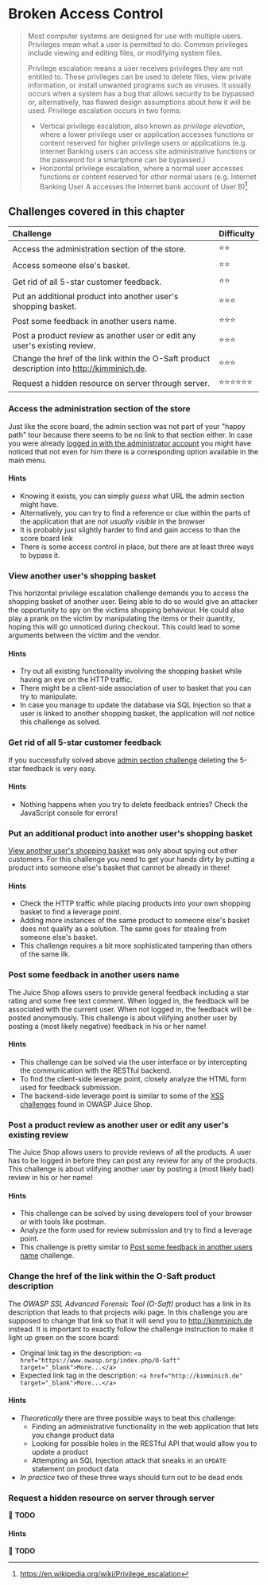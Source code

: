 # Broken Access Control

> Most computer systems are designed for use with multiple users.
> Privileges mean what a user is permitted to do. Common privileges
> include viewing and editing files, or modifying system files.
>
> Privilege escalation means a user receives privileges they are not
> entitled to. These privileges can be used to delete files, view
> private information, or install unwanted programs such as viruses. It
> usually occurs when a system has a bug that allows security to be
> bypassed or, alternatively, has flawed design assumptions about how it
> will be used. Privilege escalation occurs in two forms:
>
> * Vertical privilege escalation, also known as _privilege elevation_,
>   where a lower privilege user or application accesses functions or
>   content reserved for higher privilege users or applications (e.g.
>   Internet Banking users can access site administrative functions or
>   the password for a smartphone can be bypassed.)
> * Horizontal privilege escalation, where a normal user accesses
>   functions or content reserved for other normal users (e.g. Internet
>   Banking User A accesses the Internet bank account of User B)[^1]

## Challenges covered in this chapter

| Challenge                                                                                   | Difficulty                           |
|:--------------------------------------------------------------------------------------------|:-------------------------------------|
| Access the administration section of the store.                                             | :star::star:                         |
| Access someone else's basket.                                                               | :star::star:                         |
| Get rid of all 5-star customer feedback.                                                    | :star::star:                         |
| Put an additional product into another user's shopping basket.                              | :star::star::star:                   |
| Post some feedback in another users name.                                                   | :star::star::star:                   |
| Post a product review as another user or edit any user's existing review.                   | :star::star::star:                   |
| Change the href of the link within the O-Saft product description into http://kimminich.de. | :star::star::star:                   |
| Request a hidden resource on server through server.                                         | :star::star::star::star::star::star: |

### Access the administration section of the store

Just like the score board, the admin section was not part of your "happy
path" tour because there seems to be no link to that section either. In
case you were already
[logged in with the administrator account](injection.md#log-in-with-the-administrators-user-account)
you might have noticed that not even for him there is a corresponding
option available in the main menu.

#### Hints

* Knowing it exists, you can simply _guess_ what URL the admin section
  might have.
* Alternatively, you can try to find a reference or clue within the
  parts of the application that are _not usually visible_ in the browser
* It is probably just slightly harder to find and gain access to than
  the score board link
* There is some access control in place, but there are at least three
  ways to bypass it.

### View another user's shopping basket

This horizontal privilege escalation challenge demands you to access the
shopping basket of another user. Being able to do so would give an
attacker the opportunity to spy on the victims shopping behaviour. He
could also play a prank on the victim by manipulating the items or their
quantity, hoping this will go unnoticed during checkout. This could lead
to some arguments between the victim and the vendor.

#### Hints

* Try out all existing functionality involving the shopping basket while
  having an eye on the HTTP traffic.
* There might be a client-side association of user to basket that you
  can try to manipulate.
* In case you manage to update the database via SQL Injection so that a
  user is linked to another shopping basket, the application will _not_
  notice this challenge as solved.

### Get rid of all 5-star customer feedback

If you successfully solved above
[admin section challenge](#access-the-administration-section-of-the-store)
deleting the 5-star feedback is very easy.

#### Hints

* Nothing happens when you try to delete feedback entries? Check the
  JavaScript console for errors!

### Put an additional product into another user's shopping basket

[View another user's shopping basket](#view-another-users-shopping-basket)
was only about spying out other customers. For this challenge you need
to get your hands dirty by putting a product into someone else's basket
that cannot be already in there!

#### Hints

* Check the HTTP traffic while placing products into your own shopping
  basket to find a leverage point.
* Adding more instances of the same product to someone else's basket does
  not qualify as a solution. The same goes for stealing from someone
  else's basket.
* This challenge requires a bit more sophisticated tampering than others
  of the same ilk.

### Post some feedback in another users name

The Juice Shop allows users to provide general feedback including a star
rating and some free text comment. When logged in, the feedback will be
associated with the current user. When not logged in, the feedback will
be posted anonymously. This challenge is about vilifying another user by
posting a (most likely negative) feedback in his or her name!

#### Hints

* This challenge can be solved via the user interface or by intercepting
  the communication with the RESTful backend.
* To find the client-side leverage point, closely analyze the HTML form
  used for feedback submission.
* The backend-side leverage point is similar to some of the
  [XSS challenges](xss.md) found in OWASP Juice Shop.

### Post a product review as another user or edit any user's existing review

The Juice Shop allows users to provide reviews of all the products. A user has to be logged in before they can post any review for any of the products. This challenge is about vilifying another user by posting a (most likely bad) review in his or her name!

#### Hints

* This challenge can be solved by using developers tool of your browser or with tools like postman.
* Analyze the form used for review submission and try to find a leverage point.
* This challenge is pretty similar to [Post some feedback in another users name](#post-some-feedback-in-another-users-name) challenge.

### Change the href of the link within the O-Saft product description

The _OWASP SSL Advanced Forensic Tool (O-Saft)_ product has a link in
its description that leads to that projects wiki page. In this challenge
you are supposed to change that link so that it will send you to
http://kimminich.de instead. It is important to exactly follow the
challenge instruction to make it light up green on the score board:

* Original link tag in the description: `<a
  href="https://www.owasp.org/index.php/O-Saft"
  target="_blank">More...</a>`
* Expected link tag in the description: `<a href="http://kimminich.de"
  target="_blank">More...</a>`

#### Hints

* _Theoretically_ there are three possible ways to beat this challenge:
  * Finding an administrative functionality in the web application that
    lets you change product data
  * Looking for possible holes in the RESTful API that would allow you
    to update a product
  * Attempting an SQL Injection attack that sneaks in an `UPDATE`
    statement on product data
* _In practice_ two of these three ways should turn out to be dead ends

### Request a hidden resource on server through server

:wrench: **TODO**

#### Hints

:wrench: **TODO**

[^1]: https://en.wikipedia.org/wiki/Privilege_escalation

